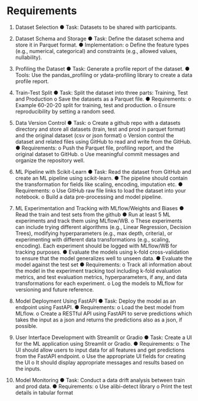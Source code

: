 # Requirements
1. Dataset Selection
●	Task: Datasets to be shared with participants.

2. Dataset Schema and Storage
●	Task: Define the dataset schema and store it in Parquet format.
●	Implementation:
o	Define the feature types (e.g., numerical, categorical) and constraints (e.g., allowed values, nullability).

3. Profiling the Dataset
●	Task: Generate a profile report of the dataset.
●	Tools: Use the pandas_profiling or ydata-profiling library to create a data profile report.

4. Train-Test Split
●	Task: Split the dataset into three parts: Training, Test and Production
o	Save the datasets as a Parquet file.
●	Requirements:
o	Example 60-20-20 split for training, test and production.
o	Ensure reproducibility by setting a random seed.

5. Data Version Control
●	Task: 
o	Create a github repo with a datasets directory and store all datasets (train, test and prod in parquet format) and the original dataset (csv or json format)
o	Version control the dataset and related files using GitHub to read and write from the GitHub.
●	Requirements:
o	Push the Parquet file, profiling report, and the original dataset to GitHub.
o	Use meaningful commit messages and organize the repository well.

6. ML Pipeline with Scikit-Learn
●	Task: Read the dataset from GitHub and create an ML pipeline using scikit-learn.
●	The pipeline should contain the transformation for fields like scaling, encoding, imputation etc.
●	Requirements:
o	Use GitHub raw file links to load the dataset into your notebook.
o	Build a data pre-processing and model pipeline.

7. ML Experimentation and Tracking with MLflow/Weights and Biases
●	Read the train and test sets from the github
●	Run at least 5 ML experiments and track them using MLflow/WB. 
o	These experiments can include trying different algorithms (e.g., Linear Regression, Decision Trees), modifying hyperparameters (e.g., max depth, criteria), or experimenting with different data transformations (e.g., scaling, encoding). Each experiment should be logged with MLflow/WB for tracking purposes.
●	Evaluate the models using k-fold cross-validation to ensure that the model generalizes well to unseen data.
●	Evaluate the model against the test set
●	Requirements:
o	Track all information about the model in the experiment tracking tool including k-fold evaluation metrics, and test evaluation metrics, hyperparameters, if any, and data transformations for each experiment.
o	Log the models to MLflow for versioning and future reference.

8. Model Deployment Using FastAPI
●	Task: Deploy the model as an endpoint using FastAPI.
●	Requirements:
o	Load the best model from MLflow.
o	Create a RESTful API using FastAPI to serve predictions which takes the input as a json and returns the predictions also as a json, if possible.

9. User Interface Development with Streamlit or Gradio
●	Task: Create a UI for the ML application using Streamlit or Gradio.
●	Requirements:
o	The UI should allow users to input data for all features and get predictions from the FastAPI endpoint.
o	Use the appropriate UI fields for creating the UI
o	It should display appropriate messages and results based on the inputs.

10. Model Monitoring
●	Task: Conduct a data drift analysis between train and prod data.
●	Requirements:
o	Use alibi-detect library
o	Print the test details in tabular format

